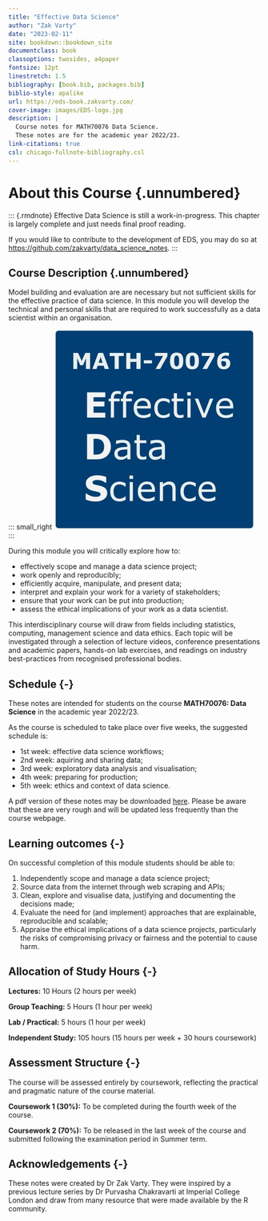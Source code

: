 ```yaml
---
title: "Effective Data Science"
author: "Zak Varty"
date: "2023-02-11"
site: bookdown::bookdown_site
documentclass: book
classoptions: twosides, a4paper
fontsize: 12pt
linestretch: 1.5
bibliography: [book.bib, packages.bib]
biblio-style: apalike
url: https://eds-book.zakvarty.com/
cover-image: images/EDS-logo.jpg
description: |
  Course notes for MATH70076 Data Science.
  These notes are for the academic year 2022/23.
link-citations: true
csl: chicago-fullnote-bibliography.csl
---
```


# About this Course {.unnumbered}


::: {.rmdnote} 
Effective Data Science is still a work-in-progress. This chapter is largely complete and just needs final proof reading. 

If you would like to contribute to the development of EDS, you may do so at <https://github.com/zakvarty/data_science_notes>.
:::

## Course Description {.unnumbered}

Model building and evaluation are are necessary but not sufficient skills for the effective practice of data science. In this module you will develop the technical and personal skills that are required to work successfully as a data scientist within an organisation. 

::: small_right
<img src="images/EDS-logo.jpg" alt="Logo"/>
:::

During this module you will critically explore how to:

- effectively scope and manage a data science project; 
- work openly and reproducibly;
- efficiently acquire, manipulate, and present data;
- interpret and explain your work for a variety of stakeholders;
- ensure that your work can be put into production; 
- assess the ethical implications of your work as a data scientist.


This interdisciplinary course will draw from fields including statistics, computing, management science and data ethics. Each topic will be investigated through a selection of lecture videos, conference presentations and academic papers, hands-on lab exercises, and readings on industry best-practices from recognised professional bodies. 


## Schedule {-}

These notes are intended for students on the course **MATH70076: Data Science** in the academic year 2022/23.

As the course is scheduled to take place over five weeks, the suggested schedule is:

-   1st week: effective data science workflows;
-   2nd week: aquiring and sharing data;
-   3rd week: exploratory data analysis and visualisation;
-   4th week: preparing for production;
-   5th week: ethics and context of data science.

A pdf version of these notes may be downloaded [here](./data_science_notes.pdf). Please be aware that these are very rough and will be updated less frequently than the course webpage.


## Learning outcomes {-}

On successful completion of this module students should be able to:

1. Independently scope and manage a data science project; 
2. Source data from the internet through web scraping and APIs;
3. Clean, explore and visualise data, justifying and documenting the decisions made;
4. Evaluate the need for (and implement) approaches that are explainable, reproducible and scalable;
5. Appraise the ethical implications of a data science projects, particularly the risks of compromising privacy or fairness and the potential to cause harm.

## Allocation of Study Hours {-}

**Lectures:** 10 Hours (2 hours per week)

**Group Teaching:** 5 Hours  (1 hour per week)

**Lab / Practical:** 5 hours  (1 hour per week)

**Independent Study:** 105 hours (15 hours per week + 30 hours coursework)

## Assessment Structure {-}

The course will be assessed entirely by coursework, reflecting the practical and pragmatic nature of the course material.

**Coursework 1 (30%):** To be completed during the fourth week of the course.

**Coursework 2 (70%):** To be released in the last week of the course and submitted following the examination period in Summer term. 

## Acknowledgements {-}

These notes were created by Dr Zak Varty. They were inspired by a previous lecture series by Dr Purvasha Chakravarti at Imperial College London and draw from many resource that were made available by the R community.





